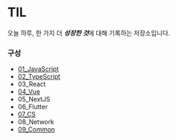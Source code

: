 # TIL

오늘 하루, 한 가지 더 ***성장한 것***에 대해 기록하는 저장소입니다.
<br />

### 구성
 - [01_JavaScript](https://github.com/lbo728/TIL/tree/main/01_JavaScript)
 - [02_TypeScript](https://github.com/lbo728/TIL/tree/main/02_Typescript)
 - 03_React
 - [04_Vue](https://github.com/lbo728/TIL/tree/main/04_Vue)
 - 05_NextJS
 - 06_Flutter
 - [07_CS](https://github.com/lbo728/TIL/tree/main/07_CS)
 - 08_Network
 - [09_Common](https://github.com/lbo728/TIL/tree/main/09_Common)
